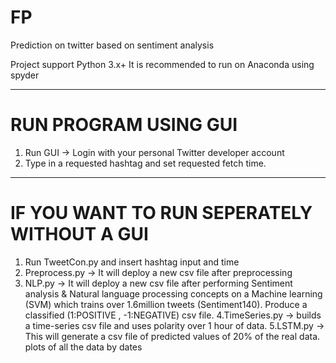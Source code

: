 # FP
Prediction on twitter based on sentiment analysis

Project support Python 3.x+
It is recommended to run on Anaconda using spyder
______________________
# RUN PROGRAM USING GUI #
1. Run GUI -> Login with your personal Twitter developer account
2. Type in a requested hashtag and set requested fetch time.

_________________
 # IF YOU WANT TO RUN SEPERATELY WITHOUT A GUI #
 
 1. Run TweetCon.py and insert hashtag input and time
 2. Preprocess.py -> It will deploy a new csv file after preprocessing
 3. NLP.py -> It will deploy a new csv file after performing Sentiment analysis & Natural language processing concepts on a Machine learning (SVM) which trains over 1.6million tweets (Sentiment140).
              Produce a classified (1:POSITIVE , -1:NEGATIVE) csv file.
 4.TimeSeries.py -> builds a time-series csv file and uses polarity over 1 hour of data.
 5.LSTM.py -> This will generate a csv file of predicted values of 20% of the real data. plots of all the data by dates
